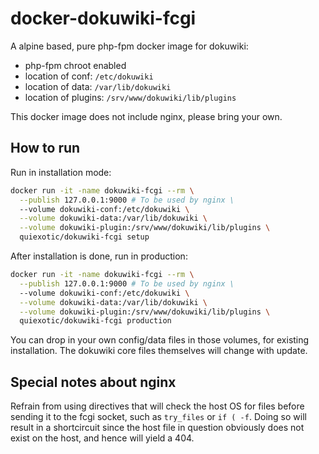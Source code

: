 # docker-dokuwiki-fcgi

A alpine based, pure php-fpm docker image for dokuwiki:

+ php-fpm chroot enabled
+ location of conf: `/etc/dokuwiki`
+ location of data: `/var/lib/dokuwiki`
+ location of plugins: `/srv/www/dokuwiki/lib/plugins`

This docker image does not include nginx, please bring your own.

## How to run

Run in installation mode:
```sh
docker run -it -name dokuwiki-fcgi --rm \
  --publish 127.0.0.1:9000 # To be used by nginx \
  --volume dokuwiki-conf:/etc/dokuwiki \
  --volume dokuwiki-data:/var/lib/dokuwiki \
  --volume dokuwiki-plugin:/srv/www/dokuwiki/lib/plugins \
  quiexotic/dokuwiki-fcgi setup
```

After installation is done, run in production:
```sh
docker run -it -name dokuwiki-fcgi --rm \
  --publish 127.0.0.1:9000 # To be used by nginx \
  --volume dokuwiki-conf:/etc/dokuwiki \
  --volume dokuwiki-data:/var/lib/dokuwiki \
  --volume dokuwiki-plugin:/srv/www/dokuwiki/lib/plugins \
  quiexotic/dokuwiki-fcgi production
```

You can drop in your own config/data files in those volumes, for existing installation. The dokuwiki core files themselves will change with update.

## Special notes about nginx

Refrain from using directives that will check the host OS for files before sending it to the fcgi socket, such as `try_files` or `if ( -f`. Doing so will result in a shortcircuit since the host file in question obviously does not exist on the host, and hence will yield a 404.


